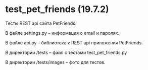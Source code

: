 # test_pet_friends (19.7.2)

Тесты REST api сайта PetFriends.

В файле settings.py – информация о email и паролях.

В файле api.py – библиотека к REST api приложения PetFriends.

В директории /tests – файл с тестами test_pet_friends.py

В директории /tests/images – фото для тестов.
